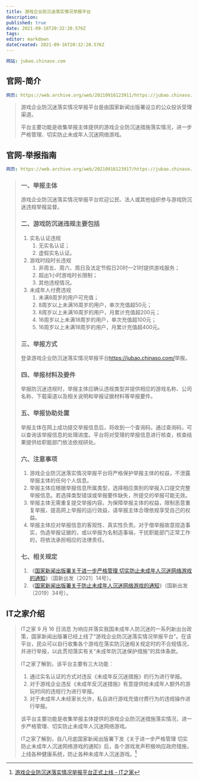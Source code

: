 ```yaml
---
title: 游戏企业防沉迷落实情况举报平台
description: 
published: true
date: 2021-09-16T20:32:20.576Z
tags: 
editor: markdown
dateCreated: 2021-09-16T20:32:20.576Z
---
```


```YAML
网站: jubao.chinaso.com
```

## 官网-简介

```YAML
网页: https://web.archive.org/web/20210916123911/https://jubao.chinaso.com/profile.html
```

> 游戏企业防沉迷落实情况举报平台是由国家新闻出版署设立的公众投诉受理渠道。
>
> 平台主要功能是收集举报主体提供的游戏企业防沉迷措施落实情况，进一步严格管理、切实防止未成年人沉迷网络游戏。

## 官网-举报指南

```YAML
网页: https://web.archive.org/web/20210916123917/https://jubao.chinaso.com/reportingguide.html
```

> ### 一、举报主体
>
> 游戏企业防沉迷落实情况举报平台欢迎公民、法人或其他组织参与游戏防沉迷违规举报监督。
>
> ### 二、游戏防沉迷违规主要包括
>
> 1. 实名认证违规
>    1. 无实名认证；
>    2. 虚假实名认证。
> 2. 游戏时段时长违规
>    1. 非周五、周六、周日及法定节假日20时—21时提供游戏服务；
>    2. 超出1小时游戏时长限制；
>    3. 其他违规情况。
> 3. 未成年人付费违规
>    1. 未满8周岁的用户可充值；
>    2. 8周岁以上未满16周岁的用户，单次充值超50元；
>    3. 8周岁以上未满16周岁的用户，月累计充值超200元；
>    4. 16周岁以上未满18周岁的用户，单次充值超100元；
>    5. 16周岁以上未满18周岁的用户，月累计充值超400元。
>
> ### 三、举报方式
>
> 登录游戏企业防沉迷落实情况举报平台<https://jubao.chinaso.com/>举报。
>
> ### 四、举报材料及要件
>
> 举报防沉迷违规时，举报主体应确认违规类型并提供相应的游戏名称、公司名称、下载渠道以及相关说明和举报证据材料等举报要件。
>
> ### 五、举报协助处置
>
> 举报主体在网上成功提交举报信息后，将收到一个查询码，通过查询码，可以查询该举报信息的处理进度。平台将对受理的举报信息进行核查，核查结果提供给职能部门依法依规研处。
>
> ### 六、注意事项
>
> 1. 游戏企业防沉迷落实情况举报平台将严格保护举报主体的权益，不泄露举报主体的任何个人信息。
> 2. 举报主体应根据举报信息所属类型，选择相应类别的举报入口提交完整举报信息。若选择类型错误或举报要件缺失，所提交的举报可能无效。
> 3. 举报主体无需重复提交举报内容。为保障举报主体的权益，限制恶意重复举报，提高网上举报的运行效益，请举报主体合理依规享受自己的权益。
> 4. 举报主体应对举报信息的客观性、真实性负责。对于借举报故意捏造事实，伪造举报证据的，或以举报为名制造事端，干扰职能部门正常工作的，将依法承担相应的法律责任。
>
> ### 七、相关规定
>
> 1. 《[国家新闻出版署关于进一步严格管理 切实防止未成年人沉迷网络游戏的通知](rule/关于进一步严格管理%20切实防止未成年人沉迷网络游戏的通知.md)》（国新出发〔2021〕14号）。
> 2. 《[国家新闻出版署关于防止未成年人沉迷网络游戏的通知](/rule/国家新闻出版署关于防止未成年人沉迷网络游戏的通知.md)》（国新出发〔2019〕34号）。

## IT之家介绍

> IT之家 9 月 16 日消息 为响应并落实我国未成年人防沉迷的一系列新出台政策，国家新闻出版署已经上线了“游戏企业防沉迷落实情况举报平台”。在该平台，民众可以自行收集各个游戏在落实防沉迷相关规定时的不合规情况，并进行举报，以此贯彻落实有关“未成年防沉迷保护措施”的具体条款。
>
> IT之家了解到，该平台主要有三大功能：
>
> 1. 通过实名认证的方式对违反《未成年反沉迷措施》的行为进行举报。
> 2. 对于游戏企业违反《未成年反沉迷措施》有意提供给未成年人额外的游玩时间的违规行为进行举报。
> 3. 对于未成年人未经家长允许，私自进行游戏充值付费行为的违规操作进行举报。
>
> 该平台主要功能是收集举报主体提供的游戏企业防沉迷措施落实情况，进一步严格管理、切实防止未成年人沉迷网络游戏。
>
> IT之家了解到，自八月底国家新闻出版署下发《关于进一步严格管理 切实防止未成年人沉迷网络游戏的通知》后，各个游戏发声积极响应政府措施，上线各种健康系统，防止各种未成年人沉迷游戏。[^907]

[^907]: [游戏企业防沉迷落实情况举报平台正式上线 - IT之家](https://web.archive.org/web/20210916120014/https://www.ithome.com/0/575/907.htm)
